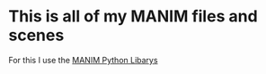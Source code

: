 # This is all of my MANIM files and scenes
For this I use the [MANIM Python Libarys](https://docs.manim.community/en/stable/index.html)
